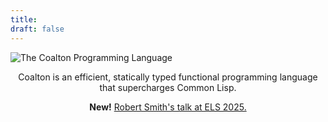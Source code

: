 ```yaml
---
title:
draft: false
---
```


<div class="index-main">

![The Coalton Programming Language](/site-images/coalton-logotype-gray.svg)

<div class="section">
<p align="center">Coalton is an efficient, statically typed functional programming language that supercharges Common Lisp.</p>

<p align="center"><b>New!</b> <a href="https://www.youtube.com/watch?v=of92m4XNgrM">Robert Smith's talk at ELS 2025.</a></p>
</div>

</div>
